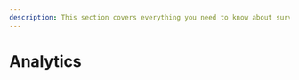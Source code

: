 ```yaml
---
description: This section covers everything you need to know about survey analytics
---
```


# Analytics

